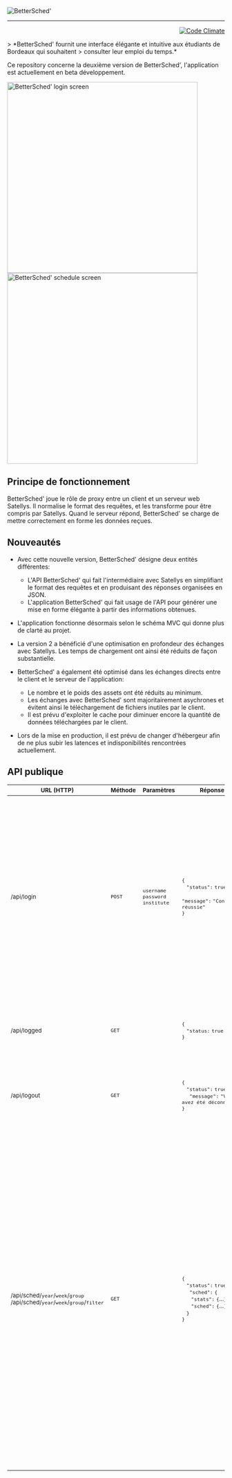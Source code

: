 <img src="https://cdn.rawgit.com/juliendargelos/BetterSched2/master/assets/logo-brand.svg" alt="BetterSched'"/>

---

<p align="right"><a href="https://codeclimate.com/github/juliendargelos/BetterSched2"><img src="https://codeclimate.com/github/juliendargelos/BetterSched2/badges/gpa.svg" alt="Code Climate"/></a></p>
> *BetterSched' fournit une interface élégante et intuitive aux étudiants de Bordeaux qui souhaitent
> consulter leur emploi du temps.*

Ce repository concerne la deuxième version de BetterSched', l'application est actuellement en beta développement.

<a href="https://github.com/juliendargelos/BetterSched2/blob/master/preview/desktop-login.png"><img width="441" src="https://raw.githubusercontent.com/juliendargelos/BetterSched2/master/preview/desktop-login.png" alt="BetterSched' login screen"/></a>
<a href="https://github.com/juliendargelos/BetterSched2/blob/master/preview/desktop-schedule.png"><img width="441" src="https://raw.githubusercontent.com/juliendargelos/BetterSched2/master/preview/desktop-schedule.png" alt="BetterSched' schedule screen"/></a>

## Principe de fonctionnement
BetterSched' joue le rôle de proxy entre un client et un serveur web Satellys. Il normalise le format des requêtes, et les transforme pour être compris par Satellys. Quand le serveur répond, BetterSched' se charge de mettre correctement en forme les données reçues.

## Nouveautés
- Avec cette nouvelle version, BetterSched' désigne deux entités différentes:
  - L'API BetterSched' qui fait l'intermédiaire avec Satellys en simplifiant le format des requêtes et en produisant des réponses organisées en JSON.
  - L'application BetterSched' qui fait usage de l'API pour générer une mise en forme élégante à partir des informations obtenues.

- L'application fonctionne désormais selon le schéma MVC qui donne plus de clarté au projet.

- La version 2 a bénéficié d'une optimisation en profondeur des échanges avec Satellys. Les temps de chargement ont ainsi été réduits de façon substantielle.

- BetterSched' a également été optimisé dans les échanges directs entre le client et le serveur de l'application:
  - Le nombre et le poids des assets ont été réduits au minimum.
  - Les échanges avec BetterSched' sont majoritairement asychrones et évitent ainsi le téléchargement de fichiers inutiles par le client.
  - Il est prévu d'exploiter le cache pour diminuer encore la quantité de données téléchargées par le client.

- Lors de la mise en production, il est prévu de changer d'hébergeur afin de ne plus subir les latences et indisponibilités rencontrées actuellement.

## API publique
<sub>URL (HTTP)</sub> | <sub>Méthode</sub> | <sub>Paramètres</sub> | <sub>Réponse</sub> | <sub>Description</sub>
-----------|---------|------------|---------|-------------
<sub>/api/login</sub> | <sub>`POST`</sub> | <sub>`username`<br>`password`<br>`institute`</sub> | <sub>`{`<br>&nbsp;&nbsp;&nbsp;`"status":`&nbsp;`true,`<br>&nbsp;&nbsp;&nbsp;` "message":`&nbsp;`"Connexion réussie"`<br>`}`</sub> | <sub>Ouvre une session utilisateur sur le serveur BetterSched'. Cette étape est essentielle pour pouvoir récupérer des données ultérieurement. Les identifiants sont identiques à ceux de Satellys, le paramètre `institute` doit être égale au nom de l'[une des filles](https://github.com/juliendargelos/BetterSched2/tree/master/app/Api) de la classe `BetterSched\Api` (en ommentant le namespace). `status` prendra la valeur `true` en cas de succès et `false` en cas d'échec.</sub>
<sub>/api/logged</sub> | <sub>`GET`</sub> | | <sub>`{`<br>&nbsp;&nbsp;&nbsp;`"status:`&nbsp;`true`<br>`}`</sub> | <sub>Indique si une session est ouverte sur le serveur BetterSched'. `status` prendra la valeur `true` si c'est le cas et `false` sinon.</sub>
<sub>/api/logout</sub> | <sub>`GET`</sub> | | <sub>`{`<br>&nbsp;&nbsp;&nbsp;`"status":`&nbsp;`true,`<br>&nbsp;&nbsp;&nbsp;` "message":`&nbsp;`"Vous avez été déconnecté"`<br>`}`</sub> | <sub>Ferme la session sur le serveur BetterSched'. `status` prendra la valeur `true` si une session était ouverte et `false` sinon.</sub>
<sub>/api/sched/`year`/`week`/`group`</sub><br><sub>/api/sched/`year`/`week`/`group`/`filter`</sub> | <sub>`GET`</sub> | | <sub>`{`<br>&nbsp;&nbsp;&nbsp;`"status":`&nbsp;`true,`<br>&nbsp;&nbsp;&nbsp;` "sched":`&nbsp;`{`<br>&nbsp;&nbsp;&nbsp;&nbsp;&nbsp;&nbsp;`"stats":`&nbsp;`{`...`}`<br>&nbsp;&nbsp;&nbsp;&nbsp;&nbsp;&nbsp;`"sched":`&nbsp;`{`...`}`<br>&nbsp;&nbsp;&nbsp;`}`<br>`}`</sub> | <sub>Retourne l'emploi du temps de l'établissement indiqué lors de la connexion en fonction de l'année `year`, la semaine `week` (ISO-8601) et la filière `group` dont les différentes valeurs sont clés du tableau statique `$groups` pour chacune des classe [API](https://github.com/juliendargelos/BetterSched2/tree/master/app/Api). `status` prend la valeur `true` en cas de succès et `false` sinon. `stats` regroupe des statistiques sur l'emploi du temps (sera probablement écarté en version finale, tout comme le paramètre d'url `filter`), `days` est un objet dont les clés sont les jours de la semaine en français, chacune fait référence à un tableau de cours. Je vous invite a executer vous même la requête pour observer la structure afin que ceci reste lisible.</sub>
